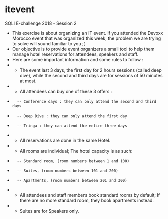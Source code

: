 # itevent
SQLI E-challenge 2018 - Session 2

 * This exercise is about organizing an IT event. If you attended the Devoxx Morocco event that was organized this week, the problem we are trying to solve will sound familiar to you ;)
 * Our objective is to provide event organizers a small tool to help them manage hotel reservations for attendees, speakers and staff.
 * Here are some important information and some rules to follow :
 *  - The event last 3 days, the first day for 2 hours sessions (called deep dive), while the second and third days are for sessions of 50 minutes at most.
 *  - All attendees can buy one of these 3 offers :
 *       -- Conference days : they can only attend the second and third days
 *       -- Deep Dive : they can only attend the first day
 *       -- Tringa : they can attend the entire three days
 *  - All reservations are done in the same Hotel.
 *  - All rooms are individual; The hotel capacity is as such:
 *       -- Standard room, (room numbers between 1 and 100)
 *       -- Suites, (room numbers between 101 and 200)
 *       -- Apartments, (room numbers between 201 and 300)
 *  - All attendees and staff members book standard rooms by default; If there are no more standard room, they book apartments instead.
 *  - Suites are for Speakers only.
